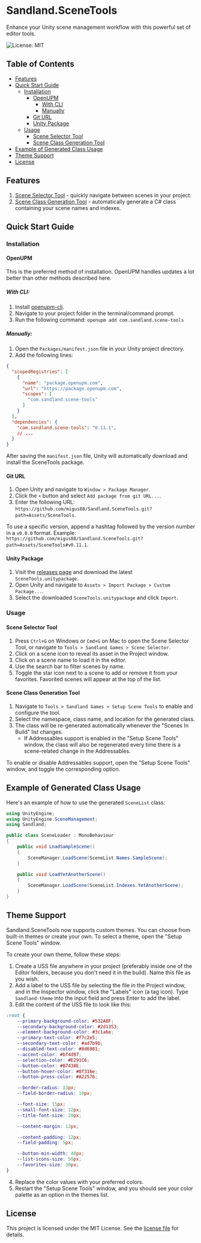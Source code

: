 # Sandland.SceneTools

Enhance your Unity scene management workflow with this powerful set of editor tools.

![License: MIT](https://img.shields.io/badge/License-MIT-green.svg)

## Table of Contents

- [Features](#features)
- [Quick Start Guide](#quick-start-guide)
    - [Installation](#installation)
        - [OpenUPM](#openupm)
            - [With CLI](#with-cli)
            - [Manually](#manually)
        - [Git URL](#git-url)
        - [Unity Package](#unity-package)
    - [Usage](#usage)
        - [Scene Selector Tool](#scene-selector-tool)
        - [Scene Class Generation Tool](#scene-class-generation-tool)
- [Example of Generated Class Usage](#example-of-generated-class-usage)
- [Theme Support](#theme-support)
- [License](#license)

## Features

1. [Scene Selector Tool](#scene-selector-tool) - quickly navigate between scenes in your project.
2. [Scene Class Generation Tool](#scene-class-generation-tool) - automatically generate a C# class containing your scene names and indexes.

## Quick Start Guide

### Installation

#### OpenUPM
This is the preferred method of installation. OpenUPM handles updates a lot better than other methods described here.

##### With CLI:

1. Install [openupm-cli](https://openupm.com/docs/getting-started.html#installing-openupm-cli).
2. Navigate to your project folder in the terminal/command prompt.
3. Run the following command: `openupm add com.sandland.scene-tools`

##### Manually:
1. Open the `Packages/manifest.json` file in your Unity project directory.
2. Add the following lines:
```json
{
  "scopedRegistries": [
    {
      "name": "package.openupm.com",
      "url": "https://package.openupm.com",
      "scopes": [
        "com.sandland.scene-tools"
      ]
    }
  ],
  "dependencies": {
    "com.sandland.scene-tools": "0.11.1",
    // ...
  }
}
```
After saving the `manifest.json` file, Unity will automatically download and install the SceneTools package.


#### Git URL

1. Open Unity and navigate to `Window > Package Manager`.
2. Click the `+` button and select `Add package from git URL...`.
3. Enter the following URL: `https://github.com/migus88/Sandland.SceneTools.git?path=Assets/SceneTools`.

To use a specific version, append a hashtag followed by the version number in a `v0.0.0` format. Example: `https://github.com/migus88/Sandland.SceneTools.git?path=Assets/SceneTools#v0.11.1`.

#### Unity Package

1. Visit the [releases page](https://github.com/migus88/Sandland.SceneTools/releases) and download the latest `SceneTools.unitypackage`.
2. Open Unity and navigate to `Assets > Import Package > Custom Package...`.
3. Select the downloaded `SceneTools.unitypackage` and click `Import`.

### Usage

#### Scene Selector Tool

1. Press `Ctrl+G` on Windows or `Cmd+G` on Mac to open the Scene Selector Tool, or navigate to `Tools > Sandland Games > Scene Selector`.
2. Click on a scene icon to reveal its asset in the Project window.
3. Click on a scene name to load it in the editor.
4. Use the search bar to filter scenes by name.
5. Toggle the star icon next to a scene to add or remove it from your favorites. Favorited scenes will appear at the top of the list.

#### Scene Class Generation Tool

1. Navigate to `Tools > Sandland Games > Setup Scene Tools` to enable and configure the tool.
2. Select the namespace, class name, and location for the generated class.
3. The class will be re-generated automatically whenever the "Scenes In Build" list changes.
    - If Addressables support is enabled in the "Setup Scene Tools" window, the class will also be regenerated every time there is a scene-related change in the Addressables.

To enable or disable Addressables support, open the "Setup Scene Tools" window, and toggle the corresponding option.

## Example of Generated Class Usage

Here's an example of how to use the generated `SceneList` class:

```csharp
using UnityEngine;
using UnityEngine.SceneManagement;
using Sandland;

public class SceneLoader : MonoBehaviour
{
    public void LoadSampleScene()
    {
        SceneManager.LoadScene(SceneList.Names.SampleScene);
    }

    public void LoadYetAnotherScene()
    {
        SceneManager.LoadScene(SceneList.Indexes.YetAnotherScene);
    }
}
```
## Theme Support

Sandland.SceneTools now supports custom themes. You can choose from built-in themes or create your own. To select a theme, open the "Setup Scene Tools" window.

To create your own theme, follow these steps:

1. Create a USS file anywhere in your project (preferably inside one of the Editor folders, because you don't need it in the build). Name this file as you wish.
2. Add a label to the USS file by selecting the file in the Project window, and in the Inspector window, click the "Labels" icon (a tag icon). Type `Sandland-theme` into the input field and press Enter to add the label.
3. Edit the content of the USS file to look like this:

```css
:root {
    --primary-background-color: #532A8F;
    --secondary-background-color: #2d1353;
    --element-background-color: #3c1a6e;
    --primary-text-color: #f7c2e5;
    --secondary-text-color: #ad7b9b;
    --disabled-text-color: #8d6981;
    --accent-color: #bf4d97;
    --selection-color: #E291C6;
    --button-color: #B7438E;
    --button-hover-color: #8f316e;
    --button-press-color: #A22576;

    --border-radius: 13px;
    --field-border-radius: 10px;

    --font-size: 15px;
    --small-font-size: 12px;
    --title-font-size: 20px;

    --content-margin: 12px;

    --content-padding: 12px;
    --field-padding: 5px;

    --button-min-width: 40px;
    --list-icons-size: 50px;
    --favorites-size: 30px;
}
```

4. Replace the color values with your preferred colors.
5. Restart the "Setup Scene Tools" window, and you should see your color palette as an option in the themes list.

## License
This project is licensed under the MIT License. See the [license file](https://github.com/migus88/Sandland.SceneTools/blob/main/LICENSE) for details.